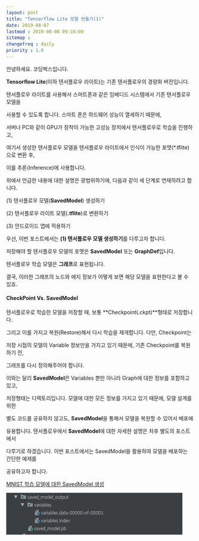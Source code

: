 ```yaml
---
layout: post
title: "Tensorflow Lite 모델 만들기(1)"
date: 2019-08-07
lastmod : 2019-08-08 09:16:00
sitemap :
changefreq : daily
priority : 1.0
---
```


안녕하세요. 코딩벅스입니다. 



**Tensorflow Lite**(이하 텐서플로우 라이트)는 기존 텐서플로우의 경량화 버전입니다. 

텐서플로우 라이트를 사용해서 스마트폰과 같은 임베디드 시스템에서 기존 텐서플로우 모델을 

사용할 수 있도록 합니다. 스마트 폰은 하드웨어 성능이 열세하기 때문에,  

서버나 PC와 같이 GPU가 장착이 가능한 고성능 장치에서 텐서플로우로 학습을 진행하고, 

여기서 생성한 텐서플로우 모델을 텐서플로우 라이트에서 인식이 가능한 포맷(*.tflite)으로 변환 후, 

이를 추론(Inference)에 사용합니다. 



위에서 언급한 내용에 대한 설명은 광범위하기에, 다음과 같이 세 단계로 연재하려고 합니다. 



(1) 텐서플로우 모델(**SavedModel**) 생성하기

(2) 텐서플로우 라이트 모델(**.tflite**)로 변환하기 

(3) 안드로이드 앱에 적용하기



우선, 이번 포스트에서는 **(1) 텐서플로우 모델 생성하기**를 다루고자 합니다. 

저장해야 할 텐서플로우 모델의 포맷은 **SavedModel** 또는 **GraphDef**입니다.

텐서플로우 학습 모델은 **그래프**로 표현됩니다. 

결국, 이러한 그래프의 노드와 에지 정보가 어떻게 보면 해당 모델을 표현한다고 볼 수 있죠.



#### CheckPoint Vs. SavedModel

텐서플로우로 학습한 모델을 저장할 때, 보통 **Checkpoint(.ckpt)**형태로 저장합니다. 

그리고 이를 가지고 복원(Restore)해서 다시 학습을 재개합니다. 다만, Checkpoint는 

저장 시점의 모델의 Variable 정보만을 가지고 있기 때문에, 기존 Checkpoint를 복원 하기 전, 

그래프를 다시 정의해주어야 합니다. 



이와는 달리 **SavedModel**은 Variables 뿐만 아니라 Graph에 대한 정보를 포함하고 있고, 

저장형태는 디렉토리입니다. 모델에 대한 모든 정보를 가지고 있기 때문에, 모델 설계를 위한 

별도 코드를 공유하지 않고도, **SavedModel**을 통해서 모델을 복원할 수 있어서 배포에 

유용합니다. 텐서플로우에서 **SavedModel**에 대한 자세한 설명은 차후 별도의 포스트에서 

다루기로 하겠습니다. 이번 포스트에서는 SavedModel을 활용하여 모델을 배포하는 간단한 예제를

공유하고자 합니다. 



[MNIST 학습 모델에 대한 SavedModel 생성](../assets/main.py)



![SavedModel 생성결과](../assets/savedmodel_captured.jpg)



